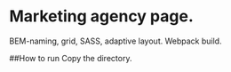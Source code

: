 # Marketing agency page.

BEM-naming, grid, SASS, adaptive layout.
Webpack build.

##How to run
Copy the directory.
